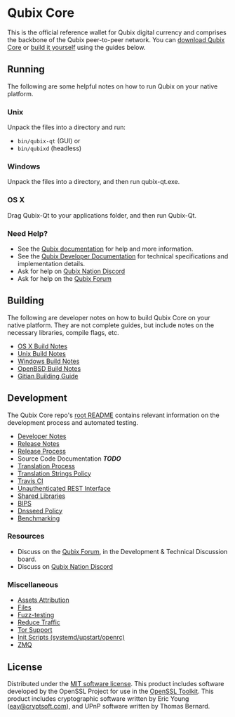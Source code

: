 Qubix Core
==========

This is the official reference wallet for Qubix digital currency and comprises the backbone of the Qubix peer-to-peer network. You can [download Qubix Core](https://www.qubix.org/downloads/) or [build it yourself](#building) using the guides below.

Running
---------------------
The following are some helpful notes on how to run Qubix on your native platform.

### Unix

Unpack the files into a directory and run:

- `bin/qubix-qt` (GUI) or
- `bin/qubixd` (headless)

### Windows

Unpack the files into a directory, and then run qubix-qt.exe.

### OS X

Drag Qubix-Qt to your applications folder, and then run Qubix-Qt.

### Need Help?

* See the [Qubix documentation](https://docs.qubix.org)
for help and more information.
* See the [Qubix Developer Documentation](https://qubix-docs.github.io/) 
for technical specifications and implementation details.
* Ask for help on [Qubix Nation Discord](http://qubixchat.org)
* Ask for help on the [Qubix Forum](https://qubix.org/forum)

Building
---------------------
The following are developer notes on how to build Qubix Core on your native platform. They are not complete guides, but include notes on the necessary libraries, compile flags, etc.

- [OS X Build Notes](build-osx.md)
- [Unix Build Notes](build-unix.md)
- [Windows Build Notes](build-windows.md)
- [OpenBSD Build Notes](build-openbsd.md)
- [Gitian Building Guide](gitian-building.md)

Development
---------------------
The Qubix Core repo's [root README](/README.md) contains relevant information on the development process and automated testing.

- [Developer Notes](developer-notes.md)
- [Release Notes](release-notes.md)
- [Release Process](release-process.md)
- Source Code Documentation ***TODO***
- [Translation Process](translation_process.md)
- [Translation Strings Policy](translation_strings_policy.md)
- [Travis CI](travis-ci.md)
- [Unauthenticated REST Interface](REST-interface.md)
- [Shared Libraries](shared-libraries.md)
- [BIPS](bips.md)
- [Dnsseed Policy](dnsseed-policy.md)
- [Benchmarking](benchmarking.md)

### Resources
* Discuss on the [Qubix Forum](https://qubix.org/forum), in the Development & Technical Discussion board.
* Discuss on [Qubix Nation Discord](http://qubixchat.org)

### Miscellaneous
- [Assets Attribution](assets-attribution.md)
- [Files](files.md)
- [Fuzz-testing](fuzzing.md)
- [Reduce Traffic](reduce-traffic.md)
- [Tor Support](tor.md)
- [Init Scripts (systemd/upstart/openrc)](init.md)
- [ZMQ](zmq.md)

License
---------------------
Distributed under the [MIT software license](/COPYING).
This product includes software developed by the OpenSSL Project for use in the [OpenSSL Toolkit](https://www.openssl.org/). This product includes
cryptographic software written by Eric Young ([eay@cryptsoft.com](mailto:eay@cryptsoft.com)), and UPnP software written by Thomas Bernard.
